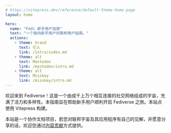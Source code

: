 ```yaml
---
# https://vitepress.dev/reference/default-theme-home-page
layout: home

hero:
  name: "Fedi 新手用户指南"
  text: "一个面向新手用户的联邦用户指南。"
  actions:
    - theme: brand
      text: 引入
      link: /intro/index.md
    - theme: alt
      text: Mastodon
      link: /mastodon/intro.md
    - theme: alt
      text: Misskey
      link: /misskey/intro.md
---
```


欢迎来到 Fediverse！这是一个由成千上万个相互连接的社交网络组成的宇宙，充满了活力和多样性。本指南旨在帮助新手用户顺利开启 Fediverse 之旅。本站点使用 Vitepress 构建。

本站是一个协作文档项目，若您对联邦宇宙及其应用程序有自己的见解，并愿意分享的话，欢迎您通过[内容贡献](contributing.md)方式提供。